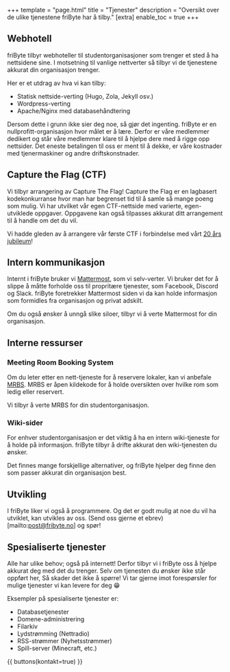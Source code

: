 +++
template = "page.html"
title = "Tjenester"
description = "Oversikt over de ulike tjenestene friByte har å tilby." 
[extra]
enable_toc = true
+++

## Webhotell

friByte tilbyr webhoteller til studentorganisasjoner som trenger et sted å ha
nettsidene sine. I motsetning til vanlige nettverter så tilbyr vi de tjenestene
akkurat din organisasjon trenger.

Her er et utdrag av hva vi kan tilby:

- Statisk nettside-verting (Hugo, Zola, Jekyll osv.)
- Wordpress-verting
- Apache/Nginx med databasehåndtering

Dersom dette i grunn ikke sier deg noe, så gjør det ingenting. friByte er en
nullprofitt-organisasjon hvor målet er å lære. Derfor er våre medlemmer dedikert
og står våre medlemmer klare til å hjelpe dere med å rigge opp nettsider. Det
eneste betalingen til oss er ment til å dekke, er våre kostnader med
tjenermaskiner og andre driftskonstnader.

## Capture the Flag (CTF)

Vi tilbyr arrangering av Capture The Flag! Capture the Flag er en lagbasert
kodekonkurranse hvor man har begrenset tid til å samle så mange poeng som mulig.
Vi har utvilket vår egen CTF-nettside med varierte, egen-utviklede oppgaver.
Oppgavene kan også tilpasses akkurat ditt arrangement til å handle om det du
vil.

Vi hadde gleden av å arrangere vår første CTF i forbindelse med vårt
[20 års jubileum](/nyheter/jubileum-ctf/)!

## Intern kommunikasjon

Internt i friByte bruker vi [Mattermost](https://mattermost.com), som vi
selv-verter. Vi bruker det for å slippe å måtte forholde oss til propritære
tjenester, som Facebook, Discord og Slack. friByte foretrekker Mattermost siden
vi da kan holde informasjon som formidles fra organisasjon og privat adskilt.

Om du også ønsker å unngå slike siloer, tilbyr vi å verte Mattermost for din
organisasjon.

## Interne ressurser

### Meeting Room Booking System

Om du leter etter en nett-tjeneste for å reservere lokaler, kan vi anbefale
[MRBS](https://sourceforge.net/projects/mrbs/). MRBS er åpen kildekode for å
holde oversikten over hvilke rom som ledig eller reservert.

Vi tilbyr å verte MRBS for din studentorganisasjon.

### Wiki-sider

For enhver studentorganisasjon er det viktig å ha en intern wiki-tjeneste for å
holde på informasjon. friByte tilbyr å drifte akkurat den wiki-tjenesten du
ønsker.

Det finnes mange forskjellige alternativer, og friByte hjelper deg finne den som
passer akkurat din organisasjon best.

## Utvikling

I friByte liker vi også å programmere. Og det er godt mulig at noe du vil ha
utviklet, kan utvikles av oss. (Send oss gjerne et
ebrev)[mailto:post@fribyte.no] og spør!

## Spesialiserte tjenester

Alle har ulike behov; også på internett! Derfor tilbyr vi i friByte oss å hjelpe
akkurat deg med det du trenger. Selv om tjenesten du ønsker ikke står oppført
her, Så skader det ikke å spørre! Vi tar gjerne imot forespørsler for mulige
tjenester vi kan levere for deg 😁

Eksempler på spesialiserte tjenester er:

- Databasetjenester
- Domene-administrering
- Filarkiv
- Lydstrømming (Nettradio)
- RSS-strømmer (Nyhetsstrømmer)
- Spill-server (Minecraft, etc.)

{{ buttons(kontakt=true) }}
